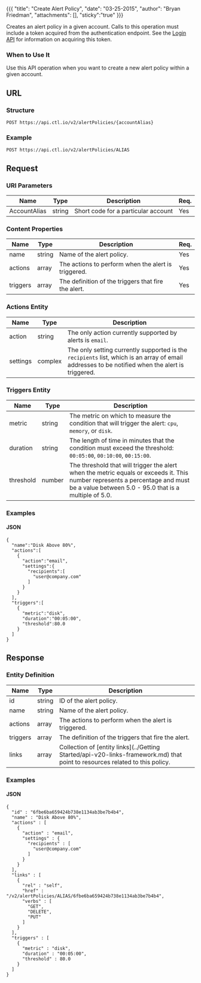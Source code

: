 {{{
  "title": "Create Alert Policy",
  "date": "03-25-2015",
  "author": "Bryan Friedman",
  "attachments": [],
  "sticky":"true"
}}}

Creates an alert policy in a given account. Calls to this operation must include a token acquired from the authentication endpoint. See the [Login API](../Authentication/login.md) for information on acquiring this token.

### When to Use It

Use this API operation when you want to create a new alert policy within a given account.

## URL

### Structure

    POST https://api.ctl.io/v2/alertPolicies/{accountAlias}

### Example

    POST https://api.ctl.io/v2/alertPolicies/ALIAS

## Request

### URI Parameters

| Name | Type | Description | Req. |
| --- | --- | --- | --- |
| AccountAlias | string | Short code for a particular account | Yes |

### Content Properties

| Name | Type | Description  | Req. |
| --- | --- | --- | --- |
| name | string | Name of the alert policy. | Yes |
| actions | array | The actions to perform when the alert is triggered. | Yes |
| triggers | array | The definition of the triggers that fire the alert. | Yes |

### Actions Entity

| Name | Type | Description |
| --- | --- | --- |
| action | string | The only action currently supported by alerts is `email`. |
| settings | complex | The only setting currently supported is the `recipients` list, which is an array of email addresses to be notified when the alert is triggered. |

### Triggers Entity

| Name | Type | Description |
| --- | --- | --- |
| metric | string | The metric on which to measure the condition that will trigger the alert: `cpu`, `memory`, or `disk`. |
| duration | string | The length of time in minutes that the condition must exceed the threshold: `00:05:00`, `00:10:00`, `00:15:00`. |
| threshold | number | The threshold that will trigger the alert when the metric equals or exceeds it. This number represents a percentage and must be a value between 5.0 - 95.0 that is a multiple of 5.0. |

### Examples

#### JSON

    {
      "name":"Disk Above 80%",
      "actions":[
        {
          "action":"email",
          "settings":{
            "recipients":[
              "user@company.com"
            ]
          }
        }
      ],
      "triggers":[
        {
          "metric":"disk",
          "duration":"00:05:00",
          "threshold":80.0
        }
      ]
    }

## Response

### Entity Definition

| Name | Type | Description |
| --- | --- | --- |
| id | string | ID of the alert policy. |
| name | string | Name of the alert policy. |
| actions | array | The actions to perform when the alert is triggered. |
| triggers | array | The definition of the triggers that fire the alert. |
| links | array | Collection of [entity links](../Getting Started/api-v20-links-framework.md) that point to resources related to this policy. |

### Examples

#### JSON

    {
      "id" : "6fbe6ba659424b738e1134ab3be7b4b4",
      "name" : "Disk Above 80%",
      "actions" : [
        {
          "action" : "email",
          "settings" : {
            "recipients" : [
              "user@company.com"
            ]
          }
        }
      ],
      "links" : [
        {
          "rel" : "self",
          "href" : "/v2/alertPolicies/ALIAS/6fbe6ba659424b738e1134ab3be7b4b4",
          "verbs" : [
            "GET",
            "DELETE",
            "PUT"
          ]
        }
      ],
      "triggers" : [
        {
          "metric" : "disk",
          "duration" : "00:05:00",
          "threshold" : 80.0
        }
      ]
    }
